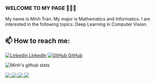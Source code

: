 ### WELCOME TO MY PAGE 👋👋👋
My name is Minh Tran. My major is Mathematics and Informatics. I am interested in the following topics: Deep Learning in Computer Vision.<br>
## 📫 How to reach me: 

[![Linkedin](https://i.stack.imgur.com/gVE0j.png) LinkedIn](https://www.linkedin.com/in/minh-nguyen-b618852a0/) [![GitHub](https://i.stack.imgur.com/tskMh.png) GitHub](https://github.com/minhtn216857)

![Minh's github stats](https://github-readme-stats-git-masterrstaa-rickstaa.vercel.app/api?username=minhtn216857&show_icons=true&theme=tokyonight&hide=contribs,prs,issues)

<a href="https://github.com/minhtn216857/AI_Powered_Mouse">
  <!-- Change the `github-readme-stats.anuraghazra1.vercel.app` to `github-readme-stats.vercel.app`  -->
  <img align="center" src="https://github-readme-stats.anuraghazra1.vercel.app/api/pin/?username=minhtn216857&repo=AI_Powered_Mouse&theme=radical" />
</a>
<a href="https://github.com/minhtn216857/AI_Powered_Mouse">
  <!-- Change the `github-readme-stats.anuraghazra1.vercel.app` to `github-readme-stats.vercel.app`  -->
  <img align="center" src="https://github-readme-stats.anuraghazra1.vercel.app/api/pin/?username=minhtn216857&repo=AI_Powered_Mouse&theme=radical" />
</a>
<a href="https://github.com/minhtn216857/AI_Powered_Mouse">
  <!-- Change the `github-readme-stats.anuraghazra1.vercel.app` to `github-readme-stats.vercel.app`  -->
  <img align="center" src="https://github-readme-stats.anuraghazra1.vercel.app/api/pin/?username=minhtn216857&repo=AI_Powered_Mouse&theme=radical" />
</a>
<a href="https://github.com/minhtn216857/AI_Powered_Mouse">
  <!-- Change the `github-readme-stats.anuraghazra1.vercel.app` to `github-readme-stats.vercel.app`  -->
  <img align="center" src="https://github-readme-stats.anuraghazra1.vercel.app/api/pin/?username=minhtn216857&repo=AI_Powered_Mouse&theme=radical" />
</a>
